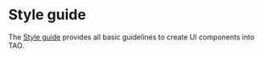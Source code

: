 Style guide
===========

The [Style guide](http://style.taotesting.com) provides all basic guidelines to create UI components into TAO.

